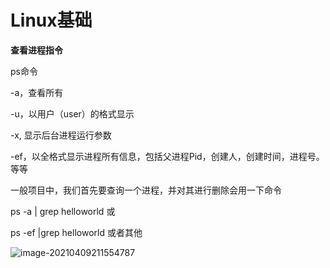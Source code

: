 # Linux基础

**查看进程指令**

ps命令

-a，查看所有

-u，以用户（user）的格式显示

-x, 显示后台进程运行参数

-ef，以全格式显示进程所有信息，包括父进程Pid，创建人，创建时间，进程号。等等

一般项目中，我们首先要查询一个进程，并对其进行删除会用一下命令

ps -a | grep helloworld 或

ps -ef |grep helloworld 或者其他

![image-20210409211554787](C:\Users\YJDELL\AppData\Roaming\Typora\typora-user-images\image-20210409211554787.png)

